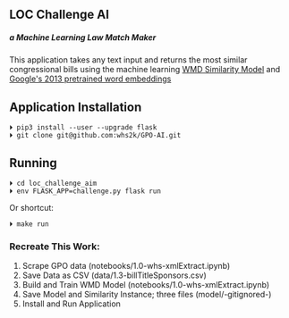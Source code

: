 ## LOC Challenge AI  

##### a Machine Learning Law Match Maker

This application takes any text input and returns the most similar congressional bills using the machine learning [WMD Similarity Model](https://radimrehurek.com/gensim/similarities/docsim.html#gensim.similarities.docsim.WmdSimilarity) and [Google's 2013 pretrained word embeddings](https://drive.google.com/file/d/0B7XkCwpI5KDYNlNUTTlSS21pQmM/edit)

## Application Installation

    ⏵ pip3 install --user --upgrade flask
    ⏵ git clone git@github.com:whs2k/GPO-AI.git

## Running

    ⏵ cd loc_challenge_aim
    ⏵ env FLASK_APP=challenge.py flask run


Or shortcut:

    ⏵ make run
    
### Recreate This Work:

1. Scrape GPO data (notebooks/1.0-whs-xmlExtract.ipynb)
2. Save Data as CSV (data/1.3-billTitleSponsors.csv)
3. Build and Train WMD Model (notebooks/1.0-whs-xmlExtract.ipynb)
4. Save Model and Similarity Instance; three files (model/-gitignored-)
5. Install and Run Application
